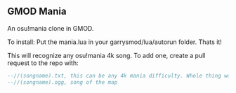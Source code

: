 ## GMOD Mania
An osu!mania clone in GMOD. 

To install: Put the mania.lua in your garrysmod/lua/autorun folder. Thats it!

This will recognize any osu!mania 4k song. To add one, create a pull request to the repo with:
```lua
--//(songname).txt, this can be any 4k mania difficulty. Whole thing works too!
--//(songname).ogg, song of the map
```
